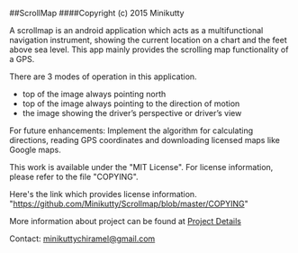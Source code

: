 ##ScrollMap
####Copyright (c) 2015 Minikutty

A scrollmap is an android application which acts as a multifunctional navigation instrument, showing the current location on a chart and the feet above sea level. This app mainly provides the scrolling map functionality of a GPS.

There are 3 modes of operation in this application.
* top of the image always pointing north
* top of the image always pointing to the direction of motion
* the image showing the driver’s perspective or driver’s view

For future enhancements:
Implement the algorithm for calculating directions, reading GPS coordinates and downloading licensed maps like Google maps.

This work is available under the "MIT License". For license information, please refer to the file "COPYING".

Here's the link which provides license information. 
"https://github.com/Minikutty/Scrollmap/blob/master/COPYING"

More information about project can be found at [Project Details](https://github.com/Minikutty/Scrollmap/blob/master/ProjectDetails.md)

Contact: minikuttychiramel@gmail.com


